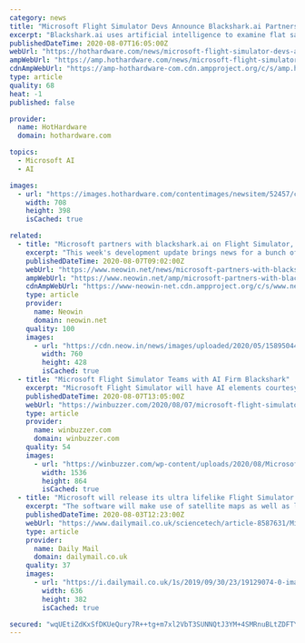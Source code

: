 ```yaml
---
category: news
title: "Microsoft Flight Simulator Devs Announce Blackshark.ai Partnership And SDK Updates"
excerpt: "Blackshark.ai uses artificial intelligence to examine flat satellite imagery and extract a photorealistic \"digital twin\" of the planet. This is what allows Microsoft Flight Simulator to show truly 3D buildings and other structures,"
publishedDateTime: 2020-08-07T16:05:00Z
webUrl: "https://hothardware.com/news/microsoft-flight-simulator-devs-announce-blacksharkai-partnership-and-sdk-updates"
ampWebUrl: "https://amp.hothardware.com/news/microsoft-flight-simulator-devs-announce-blacksharkai-partnership-and-sdk-updates"
cdnAmpWebUrl: "https://amp-hothardware-com.cdn.ampproject.org/c/s/amp.hothardware.com/news/microsoft-flight-simulator-devs-announce-blacksharkai-partnership-and-sdk-updates"
type: article
quality: 68
heat: -1
published: false

provider:
  name: HotHardware
  domain: hothardware.com

topics:
  - Microsoft AI
  - AI

images:
  - url: "https://images.hothardware.com/contentimages/newsitem/52457/content/microsoft_flight_simulator_blacksharkai_3.jpg"
    width: 708
    height: 398
    isCached: true

related:
  - title: "Microsoft partners with blackshark.ai on Flight Simulator, provides SDK update"
    excerpt: "This week's development update brings news for a bunch of components including the Partnership Series, the SDK, Feedback Snapshots, and the development roadmap for August-November as well."
    publishedDateTime: 2020-08-07T09:02:00Z
    webUrl: "https://www.neowin.net/news/microsoft-partners-with-blacksharkai-on-flight-simulator-provides-sdk-update"
    ampWebUrl: "https://www.neowin.net/amp/microsoft-partners-with-blacksharkai-on-flight-simulator-provides-sdk-update/"
    cdnAmpWebUrl: "https://www-neowin-net.cdn.ampproject.org/c/s/www.neowin.net/amp/microsoft-partners-with-blacksharkai-on-flight-simulator-provides-sdk-update/"
    type: article
    provider:
      name: Neowin
      domain: neowin.net
    quality: 100
    images:
      - url: "https://cdn.neow.in/news/images/uploaded/2020/05/1589504421_microsoft_flight_simulator_21_story.jpg"
        width: 760
        height: 428
        isCached: true
  - title: "Microsoft Flight Simulator Teams with AI Firm Blackshark"
    excerpt: "Microsoft Flight Simulator will have AI elements courtesy of blackshark.ai, which tapped into Azure and Bing Maps imagery."
    publishedDateTime: 2020-08-07T13:05:00Z
    webUrl: "https://winbuzzer.com/2020/08/07/microsoft-flight-simulator-teams-with-ai-firm-blackshark-xcxwbn/"
    type: article
    provider:
      name: winbuzzer.com
      domain: winbuzzer.com
    quality: 54
    images:
      - url: "https://winbuzzer.com/wp-content/uploads/2020/08/Microsoft-Flight-Simulator-Microsoft.jpg"
        width: 1536
        height: 864
        isCached: true
  - title: "Microsoft will release its ultra lifelike Flight Simulator this month on PC"
    excerpt: "The software will make use of satellite maps as well as live readings from weather stations and airports around the world to create 'the most realistic' version of the game ever developed."
    publishedDateTime: 2020-08-03T12:23:00Z
    webUrl: "https://www.dailymail.co.uk/sciencetech/article-8587631/Microsoft-release-ultra-lifelike-Flight-Simulator-month-PC.html?ns_mchannel=rss&ns_campaign=1490&ito=1490"
    type: article
    provider:
      name: Daily Mail
      domain: dailymail.co.uk
    quality: 37
    images:
      - url: "https://i.dailymail.co.uk/1s/2019/09/30/23/19129074-0-image-a-3_1569882460547.jpg"
        width: 636
        height: 382
        isCached: true

secured: "wqUEtiZdKxSfDKUeQury7R++tg+m7xl2VbT3SUNNQtJ3YM+4SMRnuBLtZDFTYaJ5UzifMy6PYXYDU4vBc67yaRFJMweEADwoZiU5t6Vn2L3KvNmNEzfmA7EawIcDMXuldHnVvvA/PeXl41m4hqTX/7/fEsAhXBR57X2IBVOYBJXZLbS4yN+zjlu8RtgzIgPRDjZHayrENOOKEJZ9UgoJ4FtXqiK7dmUkDPe48yA/BfazZ3+m2y9E6z/Q2l5CQj2JeKQoBM5ggiGAnnVtfkAiWcXFL23mhTTyOPB7Q3L3iTTgwodt+SLupFXuSVxvlQIM/iBAj3+Q9xBFL+G7wdeRnQ==;U5eLRFBuvTQjShQXXugCeA=="
---
```


